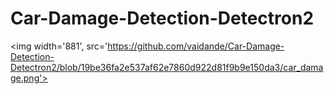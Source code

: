 # Car-Damage-Detection-Detectron2
<img width='881', src='https://github.com/vaidande/Car-Damage-Detection-Detectron2/blob/19be36fa2e537af62e7860d922d81f9b9e150da3/car_damage.png'>
